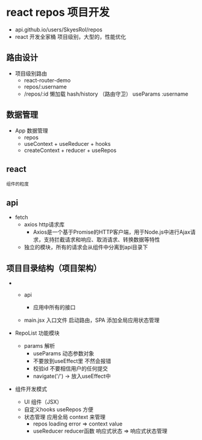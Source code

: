 # react repos 项目开发
- api.github.io/users/SkyesRol/repos
- react 开发全家桶 项目级别，大型的，性能优化



## 路由设计
- 项目级别路由
    - react-router-demo
    - repos/:username
    - /repos/:id
    懒加载
    hash/history
    （路由守卫）
    useParams  :username
## 数据管理
- App 数据管理
    - repos
    - useContext + useReducer + hooks
    - createContext + reducer + useRepos
## react
    组件的粒度
## api
- 
    fetch
    - axios http请求库
        - Axios是一个基于Promise的HTTP客户端，用于Node.js中进行Ajax请求，支持拦截请求和响应、取消请求、转换数据等特性
    - 独立的模块，所有的请求会从组件中分离到api目录下

## 项目目录结构（项目架构）
- 
    - api 
        - 应用中所有的接口

    - main.jsx
        入口文件
        启动路由，SPA
        添加全局应用状态管理

- RepoList 功能模块
    - params 解析
        - useParams 动态参数对象
        - 不要放到useEffect里 不然会报错
        - 校验id
            不要相信用户的任何提交
        - navigate('/')   -> 放入useEffect中

- 组件开发模式
    - UI 组件（JSX）
    - 自定义hooks useRepos 方便
    - 状态管理 应用全局 context 来管理
        - repos loading error => context value
        - useReducer  reducer函数  响应式状态 => 响应式状态管理
    






